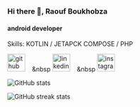 ### Hi there 👋, Raouf Boukhobza
#### android developer

Skills: KOTLIN / JETAPCK COMPOSE / PHP



[<img src='https://cdn.jsdelivr.net/npm/simple-icons@3.0.1/icons/github.svg' alt='github' height='40'>](https://github.com/Raouf-boukhobza) &nbsp;&nbsp;&nbsp;&nbsp  [<img src='https://cdn.jsdelivr.net/npm/simple-icons@3.0.1/icons/linkedin.svg' alt='linkedin' height='40'>](https://www.linkedin.com/in/raouf-boukhobza/) &nbsp;&nbsp;&nbsp;&nbsp  [<img src='https://cdn.jsdelivr.net/npm/simple-icons@3.0.1/icons/instagram.svg' alt='instagram' height='40'>](https://www.instagram.com/ra__o__uf_bou/)  

![GitHub stats](https://github-readme-stats.vercel.app/api?username=Raouf-boukhobza&show_icons=true)  

![GitHub streak stats](https://streak-stats.demolab.com/?user=Raouf-boukhobza)  
